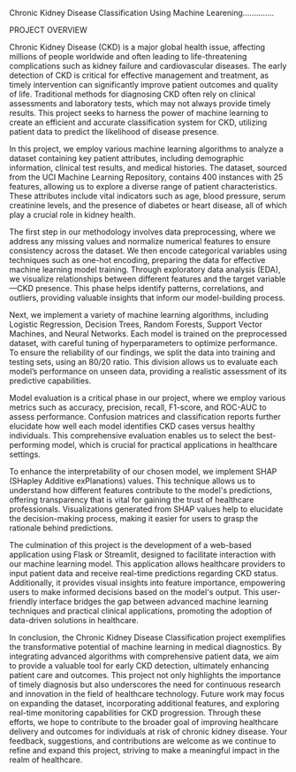 Chronic Kidney Disease Classification Using Machine Learening..............


PROJECT OVERVIEW


Chronic Kidney Disease (CKD) is a major global health issue, affecting millions of people worldwide and often leading to life-threatening complications such as kidney failure and cardiovascular diseases. The early detection of CKD is critical for effective management and treatment, as timely intervention can significantly improve patient outcomes and quality of life. Traditional methods for diagnosing CKD often rely on clinical assessments and laboratory tests, which may not always provide timely results. This project seeks to harness the power of machine learning to create an efficient and accurate classification system for CKD, utilizing patient data to predict the likelihood of disease presence.

In this project, we employ various machine learning algorithms to analyze a dataset containing key patient attributes, including demographic information, clinical test results, and medical histories. The dataset, sourced from the UCI Machine Learning Repository, contains 400 instances with 25 features, allowing us to explore a diverse range of patient characteristics. These attributes include vital indicators such as age, blood pressure, serum creatinine levels, and the presence of diabetes or heart disease, all of which play a crucial role in kidney health.

The first step in our methodology involves data preprocessing, where we address any missing values and normalize numerical features to ensure consistency across the dataset. We then encode categorical variables using techniques such as one-hot encoding, preparing the data for effective machine learning model training. Through exploratory data analysis (EDA), we visualize relationships between different features and the target variable—CKD presence. This phase helps identify patterns, correlations, and outliers, providing valuable insights that inform our model-building process.

Next, we implement a variety of machine learning algorithms, including Logistic Regression, Decision Trees, Random Forests, Support Vector Machines, and Neural Networks. Each model is trained on the preprocessed dataset, with careful tuning of hyperparameters to optimize performance. To ensure the reliability of our findings, we split the data into training and testing sets, using an 80/20 ratio. This division allows us to evaluate each model’s performance on unseen data, providing a realistic assessment of its predictive capabilities.

Model evaluation is a critical phase in our project, where we employ various metrics such as accuracy, precision, recall, F1-score, and ROC-AUC to assess performance. Confusion matrices and classification reports further elucidate how well each model identifies CKD cases versus healthy individuals. This comprehensive evaluation enables us to select the best-performing model, which is crucial for practical applications in healthcare settings.

To enhance the interpretability of our chosen model, we implement SHAP (SHapley Additive exPlanations) values. This technique allows us to understand how different features contribute to the model's predictions, offering transparency that is vital for gaining the trust of healthcare professionals. Visualizations generated from SHAP values help to elucidate the decision-making process, making it easier for users to grasp the rationale behind predictions.

The culmination of this project is the development of a web-based application using Flask or Streamlit, designed to facilitate interaction with our machine learning model. This application allows healthcare providers to input patient data and receive real-time predictions regarding CKD status. Additionally, it provides visual insights into feature importance, empowering users to make informed decisions based on the model's output. This user-friendly interface bridges the gap between advanced machine learning techniques and practical clinical applications, promoting the adoption of data-driven solutions in healthcare.

In conclusion, the Chronic Kidney Disease Classification project exemplifies the transformative potential of machine learning in medical diagnostics. By integrating advanced algorithms with comprehensive patient data, we aim to provide a valuable tool for early CKD detection, ultimately enhancing patient care and outcomes. This project not only highlights the importance of timely diagnosis but also underscores the need for continuous research and innovation in the field of healthcare technology. Future work may focus on expanding the dataset, incorporating additional features, and exploring real-time monitoring capabilities for CKD progression. Through these efforts, we hope to contribute to the broader goal of improving healthcare delivery and outcomes for individuals at risk of chronic kidney disease. Your feedback, suggestions, and contributions are welcome as we continue to refine and expand this project, striving to make a meaningful impact in the realm of healthcare.
